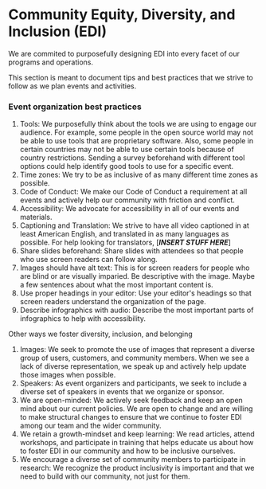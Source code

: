  # Community Equity, Diversity, and Inclusion (EDI)
 
We are commited to purposefully designing EDI into every facet of our programs and operations.

This section is meant to document tips and best practices that we strive to follow as we plan events and activities.

### Event organization best practices
1. Tools: We purposefully think about the tools we are using to engage our audience. For example, some people in the open source world may not be able to use tools that are proprietary software. Also, some people in certain countries may not be able to use certain tools because of country restrictions. Sending a survey beforehand with different tool options could help identify good tools to use for a specific event.
2. Time zones: We try to be as inclusive of as many different time zones as possible.
3. Code of Conduct: We make our Code of Conduct a requirement at all events and actively help our community with friction and conflict.
4. Accessibility: We advocate for accessibility in all of our events and materials.
5. Captioning and Translation: We strive to have all video captioned in at least American English, and translated in as many languages as possible. For help looking for translators, [***INSERT STUFF HERE***]
6. Share slides beforehand: Share slides with attendees so that people who use screen readers can follow along.
7. Images should have alt text: This is for screen readers for people who are blind or are visually imparied. Be descriptive with the image. Maybe a few sentences about what the most important content is.
8. Use proper headings in your editor: Use your editor's headings so that screen readers understand the organization of the page.
9. Describe infographics with audio: Describe the most important parts of infographics to help with accessibility.

Other ways we foster diversity, inclusion, and belonging
1. Images: We seek to promote the use of images that represent a diverse group of users, customers, and community members. When we see a lack of diverse representation, we speak up and actively help update those images when possible.
2. Speakers: As event organizers and participants, we seek to include a diverse set of speakers in events that we organize or sponsor.
3. We are open-minded: We actively seek feedback and keep an open mind about our current policies. We are open to change and are willing to make structural changes to ensure that we continue to foster EDI among our team and the wider community.
4. We retain a growth-mindset and keep learning: We read articles, attend workshops, and participate in training that helps educate us about how to foster EDI in our community and how to be inclusive ourselves.
5. We encourage a diverse set of community members to participate in research: We recognize the product inclusivity is important and that we need to build with our community, not just for them.

